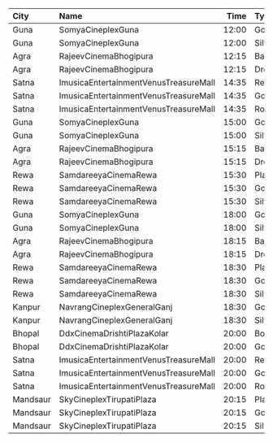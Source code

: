 | City     | Name                                  |  Time | Type        | Price | Capacity | Booked |
| :------- | :------------------------------------ | ----: | :---------- | ----: | -------: | -----: |
| Guna     | SomyaCineplexGuna                     | 12:00 | Gold        |  250₹ |      100 |      0 |
| Guna     | SomyaCineplexGuna                     | 12:00 | Silver      |  150₹ |      100 |      0 |
| Agra     | RajeevCinemaBhogipura                 | 12:15 | Balcony     |   40₹ |      280 |    224 |
| Agra     | RajeevCinemaBhogipura                 | 12:15 | DressCircle |   20₹ |      660 |    600 |
| Satna    | ImusicaEntertainmentVenusTreasureMall | 14:35 | RedCarpet   |  110₹ |       98 |      0 |
| Satna    | ImusicaEntertainmentVenusTreasureMall | 14:35 | Gold        |   90₹ |       42 |      0 |
| Satna    | ImusicaEntertainmentVenusTreasureMall | 14:35 | Royal       |  200₹ |        8 |      0 |
| Guna     | SomyaCineplexGuna                     | 15:00 | Gold        |  250₹ |      100 |      0 |
| Guna     | SomyaCineplexGuna                     | 15:00 | Silver      |  150₹ |      100 |      0 |
| Agra     | RajeevCinemaBhogipura                 | 15:15 | Balcony     |   40₹ |      280 |    224 |
| Agra     | RajeevCinemaBhogipura                 | 15:15 | DressCircle |   20₹ |      660 |    600 |
| Rewa     | SamdareeyaCinemaRewa                  | 15:30 | Platinum    |  150₹ |      100 |      0 |
| Rewa     | SamdareeyaCinemaRewa                  | 15:30 | Gold        |  120₹ |      100 |      0 |
| Rewa     | SamdareeyaCinemaRewa                  | 15:30 | Silver      |  100₹ |      100 |      0 |
| Guna     | SomyaCineplexGuna                     | 18:00 | Gold        |  250₹ |      100 |      0 |
| Guna     | SomyaCineplexGuna                     | 18:00 | Silver      |  150₹ |      100 |      0 |
| Agra     | RajeevCinemaBhogipura                 | 18:15 | Balcony     |   40₹ |      280 |    224 |
| Agra     | RajeevCinemaBhogipura                 | 18:15 | DressCircle |   20₹ |      660 |    600 |
| Rewa     | SamdareeyaCinemaRewa                  | 18:30 | Platinum    |  150₹ |      100 |      0 |
| Rewa     | SamdareeyaCinemaRewa                  | 18:30 | Gold        |  120₹ |      100 |      0 |
| Rewa     | SamdareeyaCinemaRewa                  | 18:30 | Silver      |  100₹ |      100 |      0 |
| Kanpur   | NavrangCineplexGeneralGanj            | 18:30 | Gold        |  100₹ |      100 |      0 |
| Kanpur   | NavrangCineplexGeneralGanj            | 18:30 | Silver      |   70₹ |      100 |      0 |
| Bhopal   | DdxCinemaDrishtiPlazaKolar            | 20:00 | Box         |  150₹ |      100 |      0 |
| Bhopal   | DdxCinemaDrishtiPlazaKolar            | 20:00 | Gold        |  100₹ |      100 |      0 |
| Satna    | ImusicaEntertainmentVenusTreasureMall | 20:00 | RedCarpet   |  150₹ |       98 |      0 |
| Satna    | ImusicaEntertainmentVenusTreasureMall | 20:00 | Gold        |  110₹ |       42 |      0 |
| Satna    | ImusicaEntertainmentVenusTreasureMall | 20:00 | Royal       |  250₹ |        8 |      0 |
| Mandsaur | SkyCineplexTirupatiPlaza              | 20:15 | Platinum    |  200₹ |      100 |      0 |
| Mandsaur | SkyCineplexTirupatiPlaza              | 20:15 | Gold        |  200₹ |      100 |      0 |
| Mandsaur | SkyCineplexTirupatiPlaza              | 20:15 | Silver      |  200₹ |      100 |      0 |